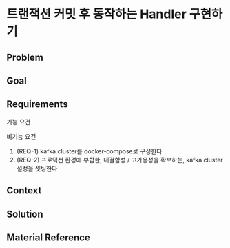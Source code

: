 # 트랜잭션 커밋 후 동작하는 Handler 구현하기 

## Problem

## Goal

## Requirements
기능 요건

비기능 요건
1. (REQ-1) kafka cluster를 docker-compose로 구성한다
2. (REQ-2) 프로덕션 환경에 부합한, 내결함성 / 고가용성을 확보하는, kafka cluster 설정을 셋팅한다

## Context

## Solution

## Material Reference